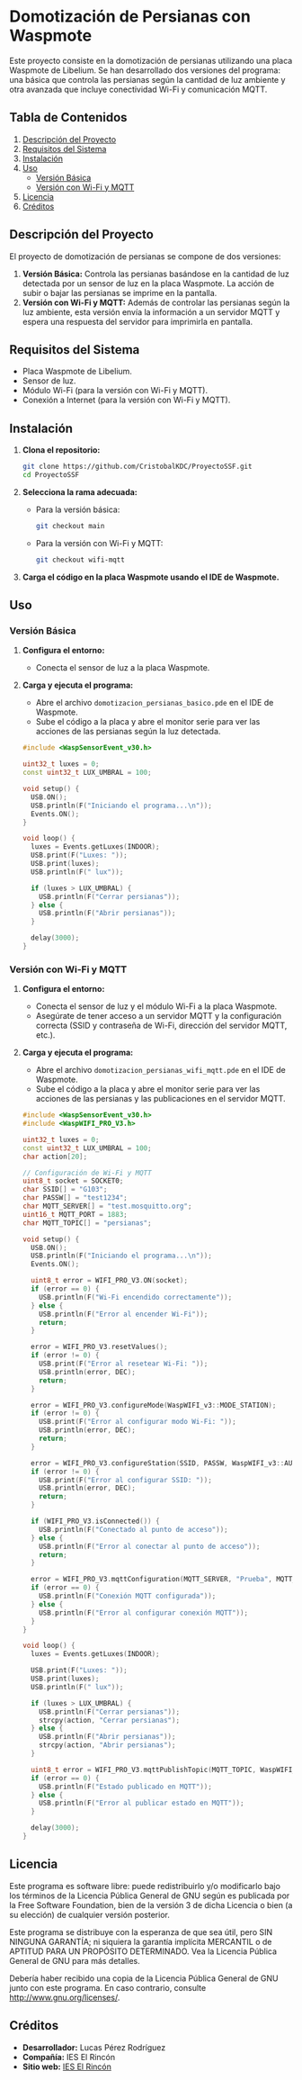 # Domotización de Persianas con Waspmote

Este proyecto consiste en la domotización de persianas utilizando una placa Waspmote de Libelium. Se han desarrollado dos versiones del programa: una básica que controla las persianas según la cantidad de luz ambiente y otra avanzada que incluye conectividad Wi-Fi y comunicación MQTT.

## Tabla de Contenidos

1. [Descripción del Proyecto](#descripción-del-proyecto)
2. [Requisitos del Sistema](#requisitos-del-sistema)
3. [Instalación](#instalación)
4. [Uso](#uso)
   - [Versión Básica](#versión-básica)
   - [Versión con Wi-Fi y MQTT](#versión-con-wi-fi-y-mqtt)
5. [Licencia](#licencia)
6. [Créditos](#créditos)

## Descripción del Proyecto

El proyecto de domotización de persianas se compone de dos versiones:

1. **Versión Básica:** Controla las persianas basándose en la cantidad de luz detectada por un sensor de luz en la placa Waspmote. La acción de subir o bajar las persianas se imprime en la pantalla.
2. **Versión con Wi-Fi y MQTT:** Además de controlar las persianas según la luz ambiente, esta versión envía la información a un servidor MQTT y espera una respuesta del servidor para imprimirla en pantalla.

## Requisitos del Sistema

- Placa Waspmote de Libelium.
- Sensor de luz.
- Módulo Wi-Fi (para la versión con Wi-Fi y MQTT).
- Conexión a Internet (para la versión con Wi-Fi y MQTT).

## Instalación

1. **Clona el repositorio:**
    ```sh
    git clone https://github.com/CristobalKDC/ProyectoSSF.git
    cd ProyectoSSF
    ```

2. **Selecciona la rama adecuada:**
    - Para la versión básica:
        ```sh
        git checkout main
        ```
    - Para la versión con Wi-Fi y MQTT:
        ```sh
        git checkout wifi-mqtt
        ```

3. **Carga el código en la placa Waspmote usando el IDE de Waspmote.**

## Uso

### Versión Básica

1. **Configura el entorno:**
    - Conecta el sensor de luz a la placa Waspmote.
    
2. **Carga y ejecuta el programa:**
    - Abre el archivo `domotizacion_persianas_basico.pde` en el IDE de Waspmote.
    - Sube el código a la placa y abre el monitor serie para ver las acciones de las persianas según la luz detectada.

    ```cpp
    #include <WaspSensorEvent_v30.h>

    uint32_t luxes = 0;
    const uint32_t LUX_UMBRAL = 100;

    void setup() {
      USB.ON();
      USB.println(F("Iniciando el programa...\n"));
      Events.ON();
    }

    void loop() {
      luxes = Events.getLuxes(INDOOR);
      USB.print(F("Luxes: "));
      USB.print(luxes);
      USB.println(F(" lux"));

      if (luxes > LUX_UMBRAL) {
        USB.println(F("Cerrar persianas"));
      } else {
        USB.println(F("Abrir persianas"));
      }

      delay(3000);
    }
    ```

### Versión con Wi-Fi y MQTT

1. **Configura el entorno:**
    - Conecta el sensor de luz y el módulo Wi-Fi a la placa Waspmote.
    - Asegúrate de tener acceso a un servidor MQTT y la configuración correcta (SSID y contraseña de Wi-Fi, dirección del servidor MQTT, etc.).

2. **Carga y ejecuta el programa:**
    - Abre el archivo `domotizacion_persianas_wifi_mqtt.pde` en el IDE de Waspmote.
    - Sube el código a la placa y abre el monitor serie para ver las acciones de las persianas y las publicaciones en el servidor MQTT.

    ```cpp
    #include <WaspSensorEvent_v30.h>
    #include <WaspWIFI_PRO_V3.h>

    uint32_t luxes = 0;
    const uint32_t LUX_UMBRAL = 100;
    char action[20];

    // Configuración de Wi-Fi y MQTT
    uint8_t socket = SOCKET0;
    char SSID[] = "G103";
    char PASSW[] = "test1234";
    char MQTT_SERVER[] = "test.mosquitto.org";
    uint16_t MQTT_PORT = 1883;
    char MQTT_TOPIC[] = "persianas";

    void setup() {
      USB.ON();
      USB.println(F("Iniciando el programa...\n"));
      Events.ON();

      uint8_t error = WIFI_PRO_V3.ON(socket);
      if (error == 0) {
        USB.println(F("Wi-Fi encendido correctamente"));
      } else {
        USB.println(F("Error al encender Wi-Fi"));
        return;
      }

      error = WIFI_PRO_V3.resetValues();
      if (error != 0) {
        USB.print(F("Error al resetear Wi-Fi: "));
        USB.println(error, DEC);
        return;
      }

      error = WIFI_PRO_V3.configureMode(WaspWIFI_v3::MODE_STATION);
      if (error != 0) {
        USB.print(F("Error al configurar modo Wi-Fi: "));
        USB.println(error, DEC);
        return;
      }

      error = WIFI_PRO_V3.configureStation(SSID, PASSW, WaspWIFI_v3::AUTOCONNECT_ENABLED);
      if (error != 0) {
        USB.print(F("Error al configurar SSID: "));
        USB.println(error, DEC);
        return;
      }

      if (WIFI_PRO_V3.isConnected()) {
        USB.println(F("Conectado al punto de acceso"));
      } else {
        USB.println(F("Error al conectar al punto de acceso"));
        return;
      }

      error = WIFI_PRO_V3.mqttConfiguration(MQTT_SERVER, "Prueba", MQTT_PORT, WaspWIFI_v3::MQTT_TLS_DISABLED);
      if (error == 0) {
        USB.println(F("Conexión MQTT configurada"));
      } else {
        USB.println(F("Error al configurar conexión MQTT"));
      }
    }

    void loop() {
      luxes = Events.getLuxes(INDOOR);

      USB.print(F("Luxes: "));
      USB.print(luxes);
      USB.println(F(" lux"));

      if (luxes > LUX_UMBRAL) {
        USB.println(F("Cerrar persianas"));
        strcpy(action, "Cerrar persianas");
      } else {
        USB.println(F("Abrir persianas"));
        strcpy(action, "Abrir persianas");
      }

      uint8_t error = WIFI_PRO_V3.mqttPublishTopic(MQTT_TOPIC, WaspWIFI_v3::QOS_1, WaspWIFI_v3::RETAINED, action);
      if (error == 0) {
        USB.println(F("Estado publicado en MQTT"));
      } else {
        USB.println(F("Error al publicar estado en MQTT"));
      }

      delay(3000);
    }
    ```

## Licencia

Este programa es software libre: puede redistribuirlo y/o modificarlo bajo los términos de la Licencia Pública General de GNU según es publicada por la Free Software Foundation, bien de la versión 3 de dicha Licencia o bien (a su elección) de cualquier versión posterior.

Este programa se distribuye con la esperanza de que sea útil, pero SIN NINGUNA GARANTÍA; ni siquiera la garantía implícita MERCANTIL o de APTITUD PARA UN PROPÓSITO DETERMINADO. Vea la Licencia Pública General de GNU para más detalles.

Debería haber recibido una copia de la Licencia Pública General de GNU junto con este programa. En caso contrario, consulte <http://www.gnu.org/licenses/>.

## Créditos

- **Desarrollador:** Lucas Pérez Rodríguez
- **Compañía:** IES El Rincón
- **Sitio web:** [IES El Rincón](https://www3.gobiernodecanarias.org/medusa/edublog/ieselrincon/)
